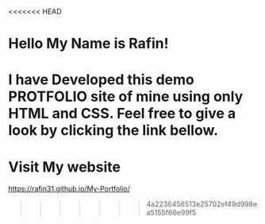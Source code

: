 <<<<<<< HEAD
# Hello My Name is Rafin!

I have Developed this demo PROTFOLIO site of mine using only HTML and CSS. Feel free to give a look by clicking the link bellow.
=======
# Visit My website 
https://rafin31.github.io/My-Portfolio/
>>>>>>> 4a2236456513e25702ef49d998ea5155f66e99f5
